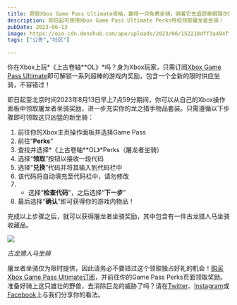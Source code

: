 ```yaml
---
title: 获取Xbox Game Pass Ultimate资格，赢得一只免费坐骑，骑着它去追踪泰姆瑞尔的多鳞猛兽吧！
description: 即日起可使用Xbox Game Pass Ultimate Perks特权领取屠龙者坐骑！
pubDate: 2023-06-13
image: https://eso-cdn.denohub.com/ape/uploads/2023/06/152218dff3a494ffead33c6db9d9fd1c.jpg
tags: ["公告","社区"]

---
```


你在Xbox上玩*《上古卷轴**OL》*吗？身为Xbox玩家，只需订阅[Xbox Game Pass Ultimate](https://www.xbox.com/en-US/xbox-game-pass)即可解锁一系列超棒的游戏内奖励，包含一个全新的限时供应坐骑，不容错过！

即日起至北京时间2023年8月13日早上7点59分期间，你可以从自己的Xbox操作面板中领取屠龙者坐骑奖励，进一步充实你的龙之猎手物品套装。只需遵循以下步骤即可领取这只凶猛的新坐骑：

1. 前往你的Xbox主页操作面板并选择Game Pass
2. 前往“**Perks**”
3. 查找并选择*《上古卷轴**OL》*Perks（屠龙者坐骑）
4. 选择“**领取**”按钮以接收一段代码
5. 选择“**兑换**”代码并将其输入到代码栏中
6. 该代码将自动填充至代码栏中，请勿修改
7.
   - 选择“**检查代码**”，之后选择“**下一步**”
8. 最后选择“**确认**”即可获得你的游戏内物品！

完成以上步骤之后，就可以获得屠龙者坐骑奖励，其中包含有一件古龙猎人马坐骑收藏品。

![](https://eso-cdn.denohub.com/ape/uploads/2023/06/8f6091427ab2838f49b5c03001c12f74.jpg)

<p class="text-gray-500 text-sm text-center"><i>古龙猎人马坐骑</i></p>

屠龙者坐骑仅为限时提供，因此请务必不要错过这个领取独占好礼的机会！[购买Xbox Game Pass Ultimate订阅](https://www.xbox.com/en-US/xbox-game-pass)，并前往你的Game
Pass
Perks页面领取奖励。准备好骑上这只雄壮的野兽，去消除巨龙的威胁了吗？请在[Twitter](https://twitter.com/TESOnline)、[Instagram](https://www.instagram.com/elderscrollsonline/)或[Facebook](https://www.facebook.com/ElderScrollsOnline)上与我们分享你的看法。
